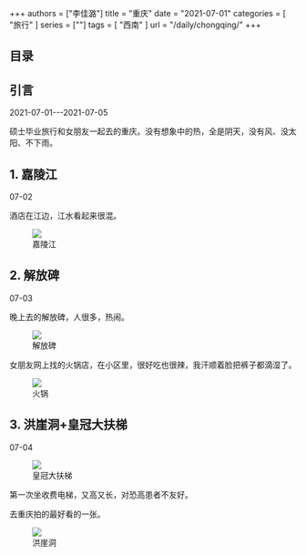 +++
authors = ["李佳潞"]
title = "重庆"
date = "2021-07-01"
categories = [
    "旅行"
]
series = [""]
tags = [
    "西南"
]
url = "/daily/chongqing/"
+++
<!DOCTYPE html>
<html lang="zh-CN">
<head>
    <meta charset="UTF-8">
    <meta name="viewport" content="width=device-width, initial-scale=1.0">
    <link rel="stylesheet" href="/assets/css/styles.css">    
    <script src="/assets/js/toc.js"></script>    
</head>
<body>
    <article>
        <nav>
            <h2>目录</h2>
            <ul id="toc">
                <!-- 目录项会在这里动态生成 -->
            </ul>
        </nav>
        <section>
            <h2>引言</h2>
            <p>2021-07-01---2021-07-05</p>
            <p>硕士毕业旅行和女朋友一起去的重庆。没有想象中的热，全是阴天，没有风、没太阳、不下雨。</p>
        </section>
        <section>
            <h2>1. 嘉陵江</h2>
            <p>07-02 <i class="fas fa-cloud"></i></p>
            <p>酒店在江边，江水看起来很混。</p>
            <div class="container">
                <div class="image">
                    <figure>
                        <!-- Fancybox -->
                            <a data-fancybox="gallery" href="https://cdn.heirenlop.com/daily-record/chongqing4.jpg">
    <img src="https://cdn.heirenlop.com/daily-record/chongqing4.jpg" loading="lazy">
                        </a>
                        <figcaption>嘉陵江</figcaption>
                    </figure>
                </div>
            </div>
        </section>
        <section>
            <h2>2. 解放碑</h2>
            <p>07-03 <i class="fas fa-cloud"></i></p>
            <p>晚上去的解放碑，人很多，热闹。</p>
            <div class="container">
                <div class="image">
                    <figure>
                            <a data-fancybox="gallery" href="https://cdn.heirenlop.com/daily-record/chongqing2.jpg">
    <img src="https://cdn.heirenlop.com/daily-record/chongqing2.jpg" loading="lazy">
                        </a>
                        <figcaption>解放碑</figcaption>
                    </figure>
                </div>
            </div>
            <p>女朋友网上找的火锅店，在小区里，很好吃也很辣，我汗顺着脸把裤子都滴湿了。</p>
            <div class="container">
                <div class="image">
                    <figure>
                            <a data-fancybox="gallery" href="https://cdn.heirenlop.com/daily-record/chongqing3.jpg">
    <img src="https://cdn.heirenlop.com/daily-record/chongqing3.jpg" loading="lazy">
</a>
                        <figcaption>火锅</figcaption>
                    </figure>
                </div>
            </div>
        </section>
        <section>
            <h2>3. 洪崖洞+皇冠大扶梯</h2>
            <p>07-04 <i class="fas fa-cloud"></i></p>
            <div class="container">
                <div class="image">
                    <figure>
                            <a data-fancybox="gallery" href="https://cdn.heirenlop.com/daily-record/chongqing1.jpg">
    <img src="https://cdn.heirenlop.com/daily-record/chongqing1.jpg" loading="lazy">
                        </a>
                        <figcaption>皇冠大扶梯</figcaption>
                    </figure>
                </div>
                <div class="text">
                    <p>第一次坐收费电梯，又高又长，对恐高患者不友好。</p>
                </div>
            </div>
            <div class="container">
                <div class="text">
                    <p>去重庆拍的最好看的一张。</p>
                </div>
                <div class="image">
                    <figure>
                            <a data-fancybox="gallery" href="https://cdn.heirenlop.com/daily-record/chongqing5.jpg">
    <img src="https://cdn.heirenlop.com/daily-record/chongqing5.jpg" loading="lazy">
                        </a>
                        <figcaption>洪崖洞</figcaption>
                    </figure>
                </div>
            </div>
        </section>
    </article>
</body>
</html>
